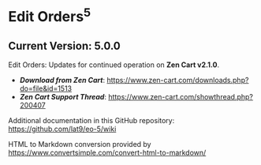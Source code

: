 # Edit Orders<sup>5</sup>

## Current Version: 5.0.0

Edit Orders: Updates for continued operation on **Zen Cart v2.1.0**.

- _**Download from Zen Cart**_: https://www.zen-cart.com/downloads.php?do=file&id=1513
- _**Zen Cart Support Thread**_: https://www.zen-cart.com/showthread.php?200407

Additional documentation in this GitHub repository: https://github.com/lat9/eo-5/wiki

HTML to Markdown conversion provided by https://www.convertsimple.com/convert-html-to-markdown/